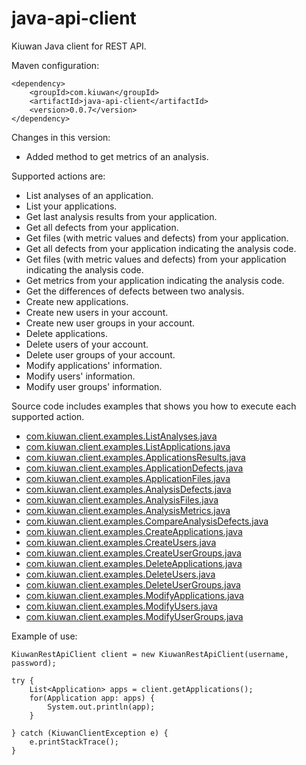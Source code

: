 java-api-client
===============

Kiuwan Java client for REST API.

Maven configuration:

	<dependency>
		<groupId>com.kiuwan</groupId>
		<artifactId>java-api-client</artifactId>
		<version>0.0.7</version>
	</dependency>
	
Changes in this version:

  - Added method to get metrics of an analysis.
	
Supported actions are:

  - List analyses of an application.
  - List your applications.
  - Get last analysis results from your application.
  - Get all defects from your application.
  - Get files (with metric values and defects) from your application.
  - Get all defects from your application indicating the analysis code.
  - Get files (with metric values and defects) from your application indicating the analysis code.
  - Get metrics from your application indicating the analysis code.
  - Get the differences of defects between two analysis.
  - Create new applications.
  - Create new users in your account.
  - Create new user groups in your account.
  - Delete applications.
  - Delete users of your account.
  - Delete user groups of your account.
  - Modify applications' information.
  - Modify users' information.
  - Modify user groups' information.
  
Source code includes examples that shows you how to execute each supported action.

  - <a href="src/main/java/com/kiuwan/client/examples/ListAnalyses.java">com.kiuwan.client.examples.ListAnalyses.java</a>
  - <a href="src/main/java/com/kiuwan/client/examples/ListApplications.java">com.kiuwan.client.examples.ListApplications.java</a>
  - <a href="src/main/java/com/kiuwan/client/examples/ApplicationsResults.java">com.kiuwan.client.examples.ApplicationsResults.java</a>
  - <a href="src/main/java/com/kiuwan/client/examples/ApplicationDefects.java">com.kiuwan.client.examples.ApplicationDefects.java</a>
  - <a href="src/main/java/com/kiuwan/client/examples/ApplicationFiles.java">com.kiuwan.client.examples.ApplicationFiles.java</a>
  - <a href="src/main/java/com/kiuwan/client/examples/AnalysisDefects.java">com.kiuwan.client.examples.AnalysisDefects.java</a>
  - <a href="src/main/java/com/kiuwan/client/examples/AnalysisFiles.java">com.kiuwan.client.examples.AnalysisFiles.java</a>
  - <a href="src/main/java/com/kiuwan/client/examples/AnalysisMetrics.java">com.kiuwan.client.examples.AnalysisMetrics.java</a>
  - <a href="src/main/java/com/kiuwan/client/examples/CompareAnalysisDefects.java">com.kiuwan.client.examples.CompareAnalysisDefects.java</a>
  - <a href="src/main/java/com/kiuwan/client/examples/CreateApplications.java">com.kiuwan.client.examples.CreateApplications.java</a> 
  - <a href="src/main/java/com/kiuwan/client/examples/CreateUsers.java">com.kiuwan.client.examples.CreateUsers.java</a>
  - <a href="src/main/java/com/kiuwan/client/examples/CreateUserGroups.java">com.kiuwan.client.examples.CreateUserGroups.java</a>
  - <a href="src/main/java/com/kiuwan/client/examples/DeleteApplications.java">com.kiuwan.client.examples.DeleteApplications.java</a> 
  - <a href="src/main/java/com/kiuwan/client/examples/DeleteUsers.java">com.kiuwan.client.examples.DeleteUsers.java</a>
  - <a href="src/main/java/com/kiuwan/client/examples/DeleteUserGroups.java">com.kiuwan.client.examples.DeleteUserGroups.java</a>
  - <a href="src/main/java/com/kiuwan/client/examples/ModifyApplications.java">com.kiuwan.client.examples.ModifyApplications.java</a>
  - <a href="src/main/java/com/kiuwan/client/examples/ModifyUsers.java">com.kiuwan.client.examples.ModifyUsers.java</a>
  - <a href="src/main/java/com/kiuwan/client/examples/ModifyUserGroups.java">com.kiuwan.client.examples.ModifyUserGroups.java</a>

Example of use:

	KiuwanRestApiClient client = new KiuwanRestApiClient(username, password);

	try {
		List<Application> apps = client.getApplications();
		for(Application app: apps) {
			System.out.println(app);
		}
		
	} catch (KiuwanClientException e) {
		e.printStackTrace();
	}


